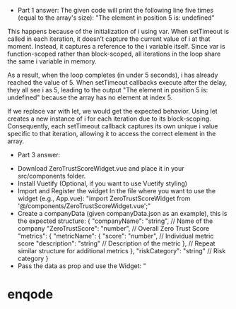 * Part 1 answer:
The given code will print the following line five times (equal to the array's size):
"The element in position 5 is: undefined"

This happens because of the initialization of i using var. When setTimeout is called in each iteration, it doesn’t capture the current value of i at that moment. Instead, it captures a reference to the i variable itself. Since var is function-scoped rather than block-scoped, all iterations in the loop share the same i variable in memory.

As a result, when the loop completes (in under 5 seconds), i has already reached the value of 5. When setTimeout callbacks execute after the delay, they all see i as 5, leading to the output "The element in position 5 is: undefined" because the array has no element at index 5.

If we replace var with let, we would get the expected behavior. Using let creates a new instance of i for each iteration due to its block-scoping. Consequently, each setTimeout callback captures its own unique i value specific to that iteration, allowing it to access the correct element in the array.

* Part 3 answer:
- Download ZeroTrustScoreWidget.vue and place it in your src/components folder.
- Install Vuetify (Optional, if you want to use Vuetify styling)
- Import and Register the widget In the file where you want to use the widget (e.g., App.vue):
 "import ZeroTrustScoreWidget from '@/components/ZeroTrustScoreWidget.vue';"
- Create a companyData (given companyData.json as an example), this is the expected structure:
{
  "companyName": "string",                  // Name of the company 
  "ZeroTrustScore": "number",                // Overall Zero Trust Score
  "metrics": {
    "metricName": {
      "score": "number",                     // Individual metric score 
      "description": "string"                // Description of the metric 
    },
    // Repeat similar structure for additional metrics
  },
  "riskCategory": "string"                   // Risk category
} 
- Pass the data as prop and use the Widget:
 "<ZeroTrustScoreWidget :companyData="companyData" />



# enqode

